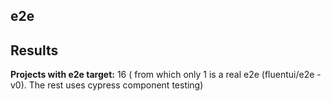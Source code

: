 ## e2e

## Results

**Projects with e2e target:** 16 ( from which only 1 is a real e2e (fluentui/e2e - v0). The rest uses cypress component testing)
